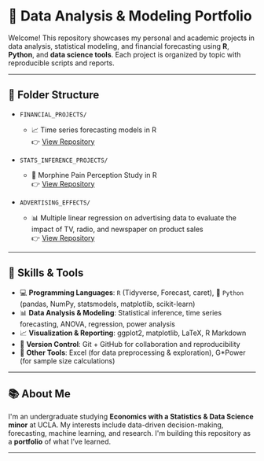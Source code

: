 # 💼 Data Analysis & Modeling Portfolio

Welcome! This repository showcases my personal and academic projects in data analysis, statistical modeling, and financial forecasting using **R**, **Python**, and **data science tools**. Each project is organized by topic with reproducible scripts and reports.

---

## 📁 Folder Structure

- `FINANCIAL_PROJECTS/`
  - 📈 Time series forecasting models in R  
    👉 [View Repository](https://github.com/nhuphann/financial-forecasting-nvda.git)

- `STATS_INFERENCE_PROJECTS/`
  - 🔬 Morphine Pain Perception Study in R  
    👉 [View Repository](https://github.com/nhuphann/morphine-pain-study.git)
 
- `ADVERTISING_EFFECTS/`
  - 📊 Multiple linear regression on advertising data to evaluate the impact of TV, radio, and newspaper on product sales  
    👉 [View Repository](https://github.com/nhuphann/advertising-regression.git)

---

## 🧠 Skills & Tools

- 💻 **Programming Languages**: `R` (Tidyverse, Forecast, caret), 🐍 `Python` (pandas, NumPy, statsmodels, matplotlib, scikit-learn)
- 📊 **Data Analysis & Modeling**: Statistical inference, time series forecasting, ANOVA, regression, power analysis
- 📈 **Visualization & Reporting**: ggplot2, matplotlib, LaTeX, R Markdown
- 🔁 **Version Control**: Git + GitHub for collaboration and reproducibility
- 📄 **Other Tools**: Excel (for data preprocessing & exploration), G*Power (for sample size calculations)

---

## 📚 About Me

I'm an undergraduate studying **Economics with a Statistics & Data Science minor** at UCLA. My interests include data-driven decision-making, forecasting, machine learning, and research. I'm building this repository as a **portfolio** of what I’ve learned.

---

